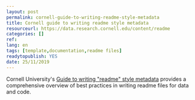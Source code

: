 ```yaml
---
layout: post 
permalink: cornell-guide-to-writing-readme-style-metadata
title: Cornell guide to writing readme style metadata
resourceurl: https://data.research.cornell.edu/content/readme
categories: []
ref: 
lang: en
tags: [template,documentation,readme files]
readytopublish: YES
date: 25/11/2019
---
```

Cornell University's [Guide to writing "readme" style metadata](https://data.research.cornell.edu/content/readme) provides a comprehensive overview of best practices in writing readme files for data and code.